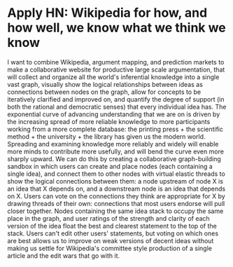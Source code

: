 # Apply HN: Wikipedia for how, and how well, we know what we think we know

I want to combine Wikipedia, argument mapping, and prediction markets to make a collaborative website for productive large scale argumentation, that will collect and organize all the world&#x27;s inferential knowledge into a single vast graph, visually show the logical relationships between ideas as connections between nodes on the graph, allow for concepts to be iteratively clarified and improved on, and quantify the degree of support (in both the rational and democratic senses) that every individual idea has. 
The exponential curve of advancing understanding that we are on is driven by the increasing spread of more reliable knowledge to more participants working from a more complete database: the printing press + the scientific method + the university + the library has given us the modern world. Spreading and examining knowledge more reliably and widely will enable more minds to contribute more usefully, and will bend the curve even more sharply upward.
We can do this by creating a collaborative graph-building sandbox in which users can create and place nodes (each containing a single idea), and connect them to other nodes with virtual elastic threads to show the logical connections between them: a node upstream of node X is an idea that X depends on, and a downstream node is an idea that depends on X. Users can vote on the connections they think are appropriate for X by drawing threads of their own: connections that most users endorse will pull closer together. Nodes containing the same idea stack to occupy the same place in the graph, and user ratings of the strength and clarity of each version of the idea float the best and clearest statement to the top of the stack. Users can&#x27;t edit other users&#x27; statements, but voting on which ones are best allows us to improve on weak versions of decent ideas without making us settle for Wikipedia&#x27;s committee style production of a single article and the edit wars that go with it.
